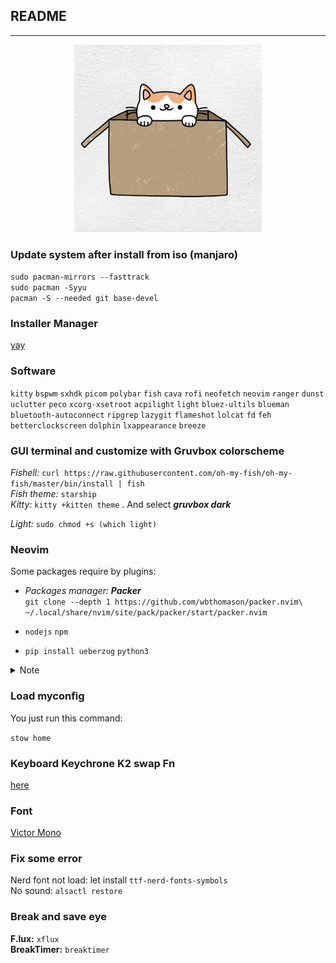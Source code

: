 ## README
---
<p align="center">
  <img width="300" height="300" src="./logo/catinbox.jpg">
</p>

### Update system after install from iso (manjaro)  
  `sudo pacman-mirrors --fasttrack`  
  `sudo pacman -Syyu`  
  `pacman -S --needed git base-devel`
### Installer Manager  
  [yay](https://github.com/Jguer/yay)  
### Software
`kitty` `bspwm` `sxhdk` `picom` `polybar` `fish` `cava` `rofi` `neofetch` `neovim` `ranger` `dunst` `uclutter` `peco`
`xcorg-xsetroot` `acpilight` `light` `bluez-ultils` `blueman` `bluetooth-autoconnect` `ripgrep` `lazygit` `flameshot`
`lolcat` `fd` `feh` `betterclockscreen` `dolphin` `lxappearance` `breeze`

### GUI terminal and customize with Gruvbox colorscheme
_Fishell:_ `curl https://raw.githubusercontent.com/oh-my-fish/oh-my-fish/master/bin/install | fish`  
_Fish theme:_ `starship`  
_Kitty:_ `kitty +kitten theme` . And select ___gruvbox dark___

_Light:_ `sudo chmod +s (which light)`
###  Neovim  
Some packages require by plugins: 

- _Packages_ _manager:_ ___Packer___  
`git clone --depth 1 https://github.com/wbthomason/packer.nvim\
 ~/.local/share/nvim/site/pack/packer/start/packer.nvim`  
 
- `nodejs` `npm`
- `pip install ueberzug` `python3`

<details>
    <summary>
        Note
    </summary>
    <br>
    Run checkheath in neovim command to make sure config working.
</details>

### Load myconfig
You just run this command:  

`stow home`  

### Keyboard Keychrone K2 swap Fn 
[here](https://mikeshade.com/posts/keychron-linux-function-keys)  

### Font 
[Victor Mono](https://rubjo.github.io/victor-mono/)  


### Fix some error
Nerd font not load: let install `ttf-nerd-fonts-symbols`  
No sound: `alsactl restore`

### Break and save eye
__F.lux:__ `xflux`  
__BreakTimer:__ `breaktimer`

